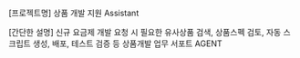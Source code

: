 # 
<html>
<body>

[프로젝트명]
상품 개발 지원 Assistant

[간단한 설명]
신규 요금제 개발 요청 시 필요한
유사상품 검색, 상품스펙 검토, 자동 스크립트 생성, 배포, 테스트 검증 등
상품개발 업무 서포트 AGENT

</body>
</html>

